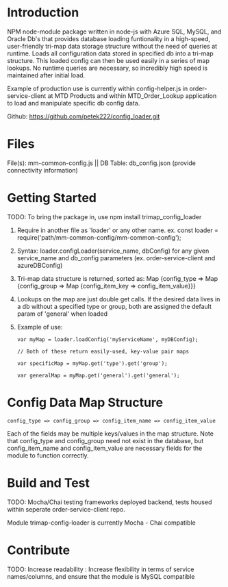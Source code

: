 # Introduction
NPM node-module package written in node-js with Azure SQL, MySQL, and Oracle Db's that provides database loading funtionality in a high-speed, user-friendly tri-map data storage structure without the need of queries at runtime. Loads all configuration data stored in specified db into a tri-map structure. This loaded config can then be used easily in a series of map lookups. No runtime queries are necessary, so incredibly high speed is maintained after initial load. 

Example of production use is currently within config-helper.js in order-service-client at MTD Products and within MTD_Order_Lookup application to load and manipulate specific db config data.

Github: https://github.com/petek222/config_loader.git

# Files
File(s): mm-common-config.js || DB Table: db_config.json (provide connectivity information)

# Getting Started
TODO: To bring the package in, use npm install trimap_config_loader

1. Require in another file as 'loader' or any other name. ex. const loader = require('path/mm-common-config/mm-common-config');
2. Syntax: loader.configLoader(service_name, dbConfig) for any given service_name and db_config parameters (ex. order-service-client and azureDBConfig)
3. Tri-map data structure is returned, sorted as: Map {config_type => Map {config_group => Map {config_item_key => config_item_value}}}
4. Lookups on the map are just double get calls. If the desired data lives in a db without a specified type or group, both are assigned the default param of 'general' when loaded
5. Example of use: 

      `var myMap = loader.loadConfig('myServiceName', myDBConfig);`

      `// Both of these return easily-used, key-value pair maps`

      `var specificMap = myMap.get('type').get('group');`

      `var generalMap = myMap.get('general').get('general');`
      
# Config Data Map Structure

`config_type => config_group => config_item_name => config_item_value`

Each of the fields may be multiple keys/values in the map structure. Note that config_type and config_group need not exist in the database, but config_item_name and config_item_value are necessary fields for the module to function correctly.

# Build and Test
TODO: Mocha/Chai testing frameworks deployed backend, tests housed within seperate order-service-client repo. 

Module trimap-config-loader is currently Mocha - Chai compatible

# Contribute
TODO: Increase readability : Increase flexibility in terms of service names/columns, and ensure that the module is MySQL compatible

